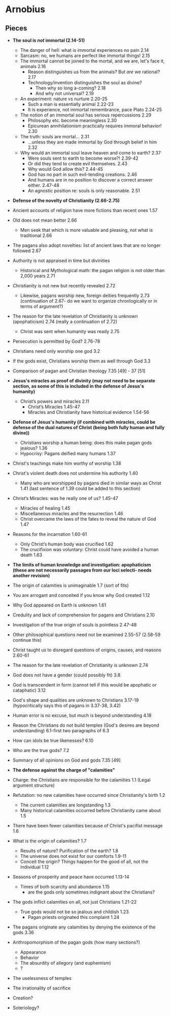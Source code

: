 # Arnobius

## Pieces

- **The soul is *not* immortal (2.14-51)**
	- The danger of hell: what is immortal experiences no pain	2.14
	- Sarcasm: no, we humans are perfect like immortal things!	2.15
	- The immortal cannot be joined to the mortal, and we are, let's face it, animals	2.16
		- Reason distinguishes us from the animals? But *are* we rational?	2.17
		- Technology/invention distinguishes the soul as divine?
			- Then why so long a-coming?	2.18
			- And why not universal?	2.19
	- An experiment: nature vs nurture	2.20-25
		- Such a man is essentially animal	2.22-23
		- It is experience, not immortal remembrance, pace Plato	2.24-25
	- The notion of an immortal soul has serious repercussions 	2.29
		- Philosophy etc. become meaningless	2.30
		- Epicurean annihilationism practically requires immoral behavior!	2.30
	- The truth: souls are mortal...	2.31
		- ...unless they are made immortal by God through belief in him	2.32
	- Why would an immortal soul leave heaven and come to earth?	2.37
		- Were souls sent to earth to become worse?!	2.39-42
		- Or did they tend to create evil themselves.	2.43
		- Why would God allow this?	2.44-45
		- God has no part in such evil-tending creations.	2.46
		- And humans are in no position to discover a correct answer either.	2.47-48
		- An agnostic position re: souls is only reasonable.	2.51


- **Defense of the novelty of Christianity (2.66-2.75)**
 - Ancient accounts of religion have more fictions than recent ones 1.57
 - Old does not mean better 2.66
   - Men seek that which is more valuable and pleasing, not what is traditional 2.66
 - The pagans also adopt novelties: list of ancient laws that are no longer followed 2.67
 - Authority is not appraised in time but divinities
   - Historical and Mythological math: the pagan religion is not older than 2,000 years 2.71
 - Christianity is not new but recently revealed 2.72
   - Likewise, pagans worship new, foreign deities frequently 2.73 (continuation of 2.67- do we want to organize chronlogically or in terms of argument?)
 - The reason for the late revelation of Christianity is unknown (apophaticism) 2.74 (really a continuation of 2.72)
   - Christ was sent when humanity was ready 2.75


 - Persecution is permitted by God? 2.76-78
 - Christians need only worship one god 3.2
 - If the gods exist, Christians worship them as well through God 3.3
 - Comparison of pagan and Christian theology 7.35 [49]	- 37 [51]


- **Jesus's miracles as proof of divinity (may not need to be separate section, as some of this is included in the defense of Jesus's humanity)**
  - Christ’s powers and miracles 2.11
	- Christ’s Miracles 1.45-47
	- Miracles and Christianity have historical evidence 1.54-56


- **Defense of Jesus's humanity (if combined with miracles, could be defense of the dual natures of Christ (being both fully human and fully divine))**
  - Christians worship a human being: does this make pagan gods jealous? 1.36
   - Hypocrisy: Pagans deified many humans 1.37
 - Christ's teachings make him worthy of worship 1.38
 - Christ's violent death does not undermine his authority 1.40
   - Many who are worshipped by pagans died in similar ways as Christ 1.41 (last sentence of 1.39 could be added to this section)
 - Christ’s Miracles: was he really one of us? 1.45-47
   - Miracles of healing 1.45
	- Miscellaneous miracles and the resurrection 1.46
	- Christ overcame the laws of the fates to reveal the nature of God 1.47
 - Reasons for the incarnation 1.60-61
   - Only Christ’s human body was crucified 1.62
   - The crucifixion was voluntary: Christ could have avoided a human death 1.63


- **The limits of human knowledge and investigation: apophaticism (these are not necessarily passages from our loci selecti- needs another revision)**
 - The origin of calamities is unimaginable 1.7 (sort of fits)
 - You are arrogant and conceited if you know why God created 1.12
 - Why God appeared on Earth is unknown 1.61
 - Credulity and lack of comprehension for pagans and Christians 2.10
 - Investigation of the true origin of souls is pointless 2.47-48
 - Other philosophical questions need not be examined 2.55-57 (2.58-59 continue this)
 - Christ taught us to disregard questions of origins, causes, and reasons 2.60-61
 - The reason for the late revelation of Christianity is unknown 2.74
 - God does not have a gender (could possibly fit) 3.8
 - God is transcendent in form (cannot tell if this would be apophatic or cataphatic) 3.12
 - God's shape and qualities are unknown to Christians 3.17-19 (hypocritically says this of pagans in 3.37-38, 3.42)
 - Human error is no excuse, but much is beyond understanding 4.18
 - Reason the Christians do not build temples (God's desires are beyond understanding) 6.1-first two paragraphs of 6.3
 - How can idols be true likenesses? 6.10
 - Who are the true gods? 7.2
 - Summary of all opinions on God and gods 7.35 [49]


- **The defense against the charge of "calamities"**
 - Charge: the Christians are responsible for the calamities 1.1 (Legal argument structure)
 - Refutation: no new calamities have occurred since Christianity's birth 1.2
   - The current calamities are longstanding 1.3
   - Many historical calamities occurred before Christianity came about 1.5
 - There have been fewer calamities because of Christ's pacifist message 1.6
 - What is the origin of calamities? 1.7
   - Results of nature? Purification of the earth? 1.8
	- The universe does not exist for our comforts 1.9-11
	- Conceit the origin? Things happen for the good of all, not the individual 1.12
 - Seasons of prosperity and peace have occurred 1.13-14
   - Times of both scarcity and abundance 1.15
	 - are the gods only sometimes indignant about the Christians?
 - The gods inflict calamities on all, not just Christians 1.21-22
   - True gods would not be so jealous and childish 1.23
     - Pagan priests originated this complaint 1.24
 - The pagans originate any calamities by denying the existence of the gods 3.36


- Anthropomorphism of the pagan gods (how many sections?)
	- Appearance
	- Behavior
	- The absurdity of allegory (and euphemism)
	- ?
- The uselessness of temples
- The irrationality of sacrifice

- Creation?
- Soteriology?
